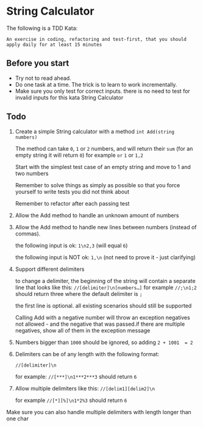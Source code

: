 # String Calculator

The following is a TDD Kata:

    An exercise in coding, refactoring and test-first, that you should apply daily for at least 15 minutes

## Before you start

- Try not to read ahead.
- Do one task at a time. The trick is to learn to work incrementally.
- Make sure you only test for correct inputs. there is no need to test for invalid inputs for this kata String Calculator

## Todo

1. Create a simple String calculator with a method `int Add(string numbers)`

    The method can take `0`, `1` or `2` numbers, and will return their `sum`
    (for an empty string it will return `0`) for example `or` `1` or `1,2`

    Start with the simplest test case of an empty string and move to 1 and two numbers

    Remember to solve things as simply as possible so that you force yourself to write tests you did not think about

    Remember to refactor after each passing test

2. Allow the Add method to handle an unknown amount of numbers

3. Allow the Add method to handle new lines between numbers (instead of commas).

    the following input is ok:  `1\n2,3`  (will equal `6`)

    the following input is NOT ok:  `1,\n` (not need to prove it - just clarifying)

4. Support different delimiters

    to change a delimiter, the beginning of the string will contain a separate line that looks like this:
    `//[delimiter]\n[numbers…]`
    for example `//;\n1;2` should return three where the default delimiter is ``;``

    the first line is optional. all existing scenarios should still be supported

    Calling Add with a negative number will throw an exception negatives not allowed - and the negative that was passed.if there are multiple negatives, show all of them in the exception message

5. Numbers bigger than `1000` should be ignored, so adding `2 + 1001  = 2`
6. Delimiters can be of any length with the following format:

    `//[delimiter]\n`

     for example: `//[***]\n1***2***3` should return `6`
7. Allow multiple delimiters like this:
  `//[delim1][delim2]\n`

    for example `//[*][%]\n1*2%3` should return `6`

Make sure you can also handle multiple delimiters with length longer than one char
